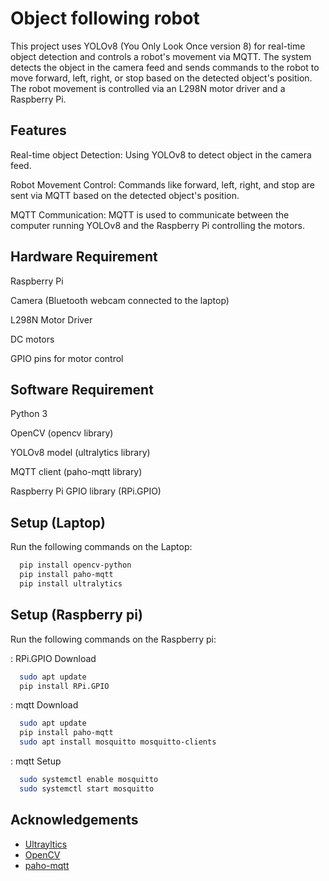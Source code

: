 
# Object following robot

This project uses YOLOv8 (You Only Look Once version 8) for real-time object detection and controls a robot's movement via MQTT. The system detects the object in the camera feed and sends commands to the robot to move forward, left, right, or stop based on the detected object's position. The robot movement is controlled via an L298N motor driver and a Raspberry Pi.


## Features

Real-time object Detection: Using YOLOv8 to detect object in the camera feed.

Robot Movement Control: Commands like forward, left, right, and stop are sent via MQTT based on the detected object's position.

MQTT Communication: MQTT is used to communicate between the computer running YOLOv8 and the Raspberry Pi controlling the motors.


## Hardware Requirement

Raspberry Pi 

Camera (Bluetooth webcam connected to the laptop)

L298N Motor Driver

DC motors

GPIO pins for motor control



## Software Requirement

Python 3

OpenCV (opencv library)

YOLOv8 model (ultralytics library)

MQTT client (paho-mqtt library)

Raspberry Pi GPIO library (RPi.GPIO)

## Setup (Laptop)

Run the following commands on the Laptop:

```bash
  pip install opencv-python
  pip install paho-mqtt
  pip install ultralytics
```
## Setup (Raspberry pi)

Run the following commands on the 
Raspberry pi:
 
 : RPi.GPIO Download
```bash
  sudo apt update
  pip install RPi.GPIO
  ```

: mqtt Download
```bash
  sudo apt update
  pip install paho-mqtt
  sudo apt install mosquitto mosquitto-clients
  ```

: mqtt Setup
```bash
  sudo systemctl enable mosquitto
  sudo systemctl start mosquitto
  ```



  
  
## Acknowledgements

  - [Ultrayltics](https://github.com/ultralytics/ultralytics)
  - [OpenCV](https://github.com/opencv/opencv)
  - [paho-mqtt](https://github.com/eclipse-paho/paho.mqtt.python)
 

